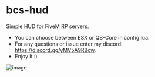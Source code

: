# bcs-hud 
Simple HUD for FiveM RP servers.
- You can choose between ESX or QB-Core in config.lua.
- For any questions or issue enter my discord: https://discord.gg/yMV5A9RBcw. 
- Enjoy it :)

![image](https://user-images.githubusercontent.com/116667373/227712803-93164b12-d00f-4557-bc62-2635e6205e2c.png)
